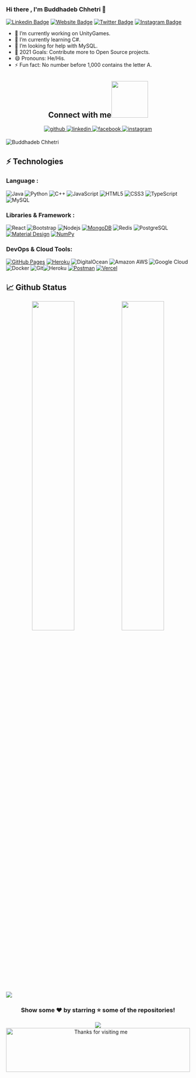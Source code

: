 ### Hi there , I'm Buddhadeb Chhetri 👋
[![Linkedin Badge](https://img.shields.io/badge/-LinkedIn-0e76a8?style=flat-square&logo=Linkedin&logoColor=white)](https://www.linkedin.com/in/buddhadebchhetri/)
[![Website Badge](https://img.shields.io/badge/Website-3b5998?style=flat-square&logo=google-chrome&logoColor=white)](http://buddhadebchhetri.bio.link/)
[![Twitter Badge](https://img.shields.io/badge/-Twitter-00acee?style=flat-square&logo=Twitter&logoColor=white)](https://twitter.com/Buddhadeb01)
[![Instagram Badge](https://img.shields.io/badge/-Instagram-e4405f?style=flat-square&logo=Instagram&logoColor=white)](https://instagram.com/buddhadebchhetri)

- 🔭  I’m currently working on UnityGames.
- 🌱 I’m currently learning C#.
- 🤔 I’m looking for help with MySQL.
- 🥅 2021 Goals: Contribute more to Open Source projects.
- 😄 Pronouns: He/His.
- ⚡ Fun fact: No number before 1,000 contains the letter A.


<h2 align="center">Connect with me<img  src="https://i.imgur.com/WkC2Lqe.gif" width="100px"></h2>
<div align="center" >
  
<a href="https://github.com/Buddhad" target="_blank">
<img src=https://img.shields.io/badge/github-%2324292e.svg?&style=for-the-badge&logo=github&logoColor=white alt=github style="margin-bottom: 5px;" />
</a>
<a href="https://www.linkedin.com/in/buddhadebchhetri" target="_blank">
<img src=https://img.shields.io/badge/linkedin-%231E77B5.svg?&style=for-the-badge&logo=linkedin&logoColor=white alt=linkedin style="margin-bottom: 5px;" />
</a>
<a href="https://www.facebook.com/buddhadebChhetri/" target="_blank">
<img src=https://img.shields.io/badge/facebook-%232E87FB.svg?&style=for-the-badge&logo=facebook&logoColor=white alt=facebook style="margin-bottom: 5px;" />
</a>
<a href="https://www.instagram.com/buddhadebchhetri/" target="_blank">
<img src=https://img.shields.io/badge/instagram-%23000000.svg?&style=for-the-badge&logo=instagram&logoColor=white alt=instagram style="margin-bottom: 5px;" />
</a>  
</div> 

<p align="left"> <img src="https://komarev.com/ghpvc/?username=Buddhad&label=Views&color=blue&style=plastic" alt="Buddhadeb Chhetri" /> </p>

## ⚡ Technologies

### Language :
![Java](https://img.shields.io/badge/-java-E34A86?style=flat-square&logo=java)
![Python](https://img.shields.io/badge/-Python-black?style=flat-square&logo=Python)
![C++](https://img.shields.io/badge/-C++-00599C?style=flat-square&logo=c)
![JavaScript](https://img.shields.io/badge/-JavaScript-black?style=flat-square&logo=javascript)
![HTML5](https://img.shields.io/badge/-HTML5-E34F26?style=flat-square&logo=html5&logoColor=white)
![CSS3](https://img.shields.io/badge/-CSS3-1572B6?style=flat-square&logo=css3)
![TypeScript](https://img.shields.io/badge/-TypeScript-007ACC?style=flat-square&logo=typescript)
![MySQL](https://img.shields.io/badge/-MySQL-black?style=flat-square&logo=mysql)

### Libraries & Framework :

![React](https://img.shields.io/badge/-React-black?style=flat-square&logo=react)
![Bootstrap](https://img.shields.io/badge/-Bootstrap-563D7C?style=flat-square&logo=bootstrap)
![Nodejs](https://img.shields.io/badge/-Nodejs-black?style=flat-square&logo=Node.js)
<a href="#"><img alt="MongoDB" src ="https://img.shields.io/badge/MongoDB-%234ea94b.svg?logo=mongodb&logoColor=white"></a>
![Redis](https://img.shields.io/badge/-Redis-black?style=flat-square&logo=Redis)
![PostgreSQL](https://img.shields.io/badge/-PostgreSQL-336791?style=flat-square&logo=postgresql)
<a href="#"><img alt="Material Design" src="https://img.shields.io/badge/Material%20Design%20-%230081CB.svg?logo=material-design&logoColor=white"></a>
<a href="#"><img alt="NumPy" src="https://img.shields.io/badge/Numpy%20-%23013243.svg?logo=numpy&logoColor=white"></a>

### DevOps & Cloud Tools:

<a href="#"><img alt="GitHub Pages" src="https://img.shields.io/badge/GitHub%20Pages-%23327FC7.svg?logo=github&logoColor=white"></a>
<a href="#"><img alt="Heroku" src="https://img.shields.io/badge/Heroku%20-%23430098.svg?logo=heroku&logoColor=white"></a>
![DigitalOcean](https://img.shields.io/badge/-Digital%20Ocean-darkblue?style=flat-square&logo=digitalocean)
![Amazon AWS](https://img.shields.io/badge/Amazon%20AWS-232F3E?style=flat-square&logo=amazon-aws)
![Google Cloud](https://img.shields.io/badge/Google%20Cloud-black?style=flat-square&logo=google-cloud)
![Docker](https://img.shields.io/badge/-Docker-black?style=flat-square&logo=docker)
![Git](https://img.shields.io/badge/-Git-black?style=flat-square&logo=git)![Heroku](https://img.shields.io/badge/-Heroku-430098?style=flat-square&logo=heroku)
<a href="#"><img alt="Postman" src="https://img.shields.io/badge/Postman-FF6C37?logo=postman&logoColor=white"></a>
<a href="#"><img alt="Vercel" src="https://img.shields.io/badge/Vercel%20-%23000000.svg?logo=vercel&logoColor=white"></a>

## 📈 Github Status

<p align="center">
	
  <img width="48%" src="https://github-readme-stats.vercel.app/api?username=Buddhad&show_icons=true&theme=synthwave" />
  <img width="48%" src="https://github-readme-streak-stats.herokuapp.com/?user=Buddhad&theme=synthwave" />
</p>
  <img src="https://activity-graph.herokuapp.com/graph?username=Buddhad&bg_color=2B213A&color=E5289E&line=DA5B0B&point=E1E8EB">
<div align="center">
  
### Show some ❤️ by starring ⭐ some of the repositories!
![](https://hit.yhype.me/github/profile?user_id=71445997)
  <img height="120" alt="Thanks for visiting me" width="100%" src="https://raw.githubusercontent.com/BrunnerLivio/brunnerlivio/master/images/marquee.svg" />
<br />
</div>
